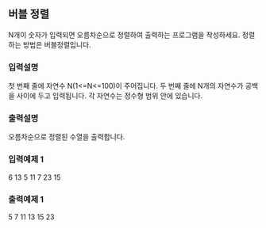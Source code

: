 ## 버블 정렬

N개이 숫자가 입력되면 오름차순으로 정렬하여 출력하는 프로그램을 작성하세요.
정렬하는 방법은 버블정렬입니다.

### 입력설명

첫 번째 줄에 자연수 N(1<=N<=100)이 주어집니다.
두 번째 줄에 N개의 자연수가 공백을 사이에 두고 입력됩니다.
각 자연수는 정수형 범위 안에 있습니다.

### 출력설명

오름차순으로 정렬된 수열을 출력합니다.

### 입력예제 1

6
13 5 11 7 23 15

### 출력예제 1

5 7 11 13 15 23
